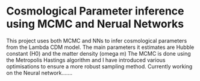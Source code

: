 # Cosmological Parameter inference using MCMC and Nerual Networks
This project uses both MCMC and NNs to infer cosmological parameters from the Lambda CDM model. The main parameters it estimates are Hubble constant (H0) and the matter density (omega m)
The MCMC is done using the Metropolis Hastings algorithm and I have introduced various optimisations to ensure a more robust sampling method.
Currently working on the Neural network.......
